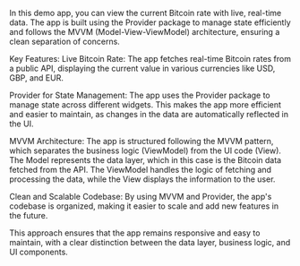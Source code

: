 In this demo app, you can view the current Bitcoin rate with live, real-time data. The app is built using the Provider package to manage state efficiently and follows the MVVM (Model-View-ViewModel) architecture, ensuring a clean separation of concerns.

Key Features:
Live Bitcoin Rate: The app fetches real-time Bitcoin rates from a public API, displaying the current value in various currencies like USD, GBP, and EUR.

Provider for State Management: The app uses the Provider package to manage state across different widgets. This makes the app more efficient and easier to maintain, as changes in the data are automatically reflected in the UI.

MVVM Architecture: The app is structured following the MVVM pattern, which separates the business logic (ViewModel) from the UI code (View). The Model represents the data layer, which in this case is the Bitcoin data fetched from the API. The ViewModel handles the logic of fetching and processing the data, while the View displays the information to the user.

Clean and Scalable Codebase: By using MVVM and Provider, the app's codebase is organized, making it easier to scale and add new features in the future.

This approach ensures that the app remains responsive and easy to maintain, with a clear distinction between the data layer, business logic, and UI components.